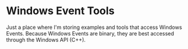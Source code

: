 # Windows Event Tools

Just a place where I'm storing examples and tools that access Windows Events. Because Windows Events are binary, they are best accessed through the Windows API (C++).